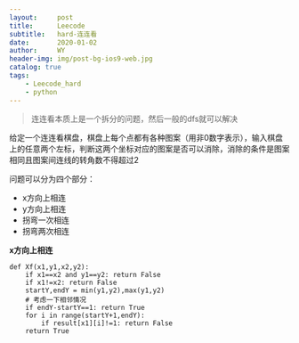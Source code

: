 ```yaml
---
layout:     post
title:      Leecode
subtitle:   hard-连连看
date:       2020-01-02
author:     WY
header-img: img/post-bg-ios9-web.jpg
catalog: true
tags:
    - Leecode_hard
    - python
---
```


> 连连看本质上是一个拆分的问题，然后一般的dfs就可以解决
    
给定一个连连看棋盘，棋盘上每个点都有各种图案（用非0数字表示），输入棋盘上的任意两个左标，判断这两个坐标对应的图案是否可以消除，消除的条件是图案相同且图案间连线的转角数不得超过2

问题可以分为四个部分：
- x方向上相连
- y方向上相连
- 拐弯一次相连
- 拐弯两次相连

**x方向上相连**
```
def Xf(x1,y1,x2,y2):
    if x1==x2 and y1==y2: return False 
    if x1!=x2: return False
    startY,endY = min(y1,y2),max(y1,y2)
    # 考虑一下相邻情况
    if endY-startY==1: return True
    for i in range(startY+1,endY):
        if result[x1][i]!=1: return False
    return True
```